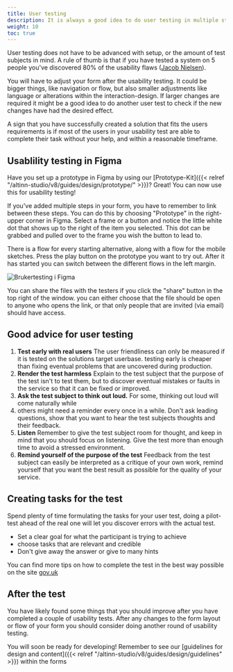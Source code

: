 ```yaml
---
title: User testing
description: It is always a good idea to do user testing in multiple stages of a project. Through user testing you measure if your solution corresponds to the needs of the users. Doing this early in the project is a good investment, since you save time and money by avoiding developing a solution that doesn't match what it was trying to solve.
weight: 10
toc: true
---
```


User testing does not have to be advanced with setup, or the amount of test subjects in mind. 
A rule of thumb is that if you have tested a system on 5 people you've discovered 80% of the usability flaws 
([Jacob Nielsen](https://www.nngroup.com/articles/why-you-only-need-to-test-with-5-users/)).

You will have to adjust your form after the usability testing. It could be bigger things, like navigation or flow, but also smaller 
adjustments like language or alterations within the interaction-design. If larger changes are required it might be a good 
idea to do another user test to check if the new changes have had the desired effect.

A sign that you have successfully created a solution that fits the users requirements is if most of the users in your 
usability test are able to complete their task without your help, and within a reasonable timeframe. 

## Usablility testing in Figma

Have you set up a prototype in Figma by using our [Prototype-Kit]({{< relref "/altinn-studio/v8/guides/design/prototype/" >}})? Great! You can now 
use this for usability testing! 

If you've added multiple steps in your form, you have to remember to link between these steps. 
You can do this by choosing "Prototype" in the right-upper corner in Figma. Select a 
frame or a button and notice the little white dot that shows up to the right of the item you selected. 
This dot can be grabbed and pulled over to the frame you wish the button to lead to. 

There is a flow for every starting alternative, along with a flow for the mobile sketches. 
Press the play button on the prototype you want to try out. After it has started you can switch 
between the different flows in the left margin.

![Brukertesting i Figma](prototype-play.gif "Brukertesting i Figma")

You can share the files with the testers if you click the "share" button in the top right of the window.
you can either choose that the file should be open to anyone who opens the link, or that only people that 
are invited (via email) should have access.

## Good advice for user testing

1. **Test early with real users** The user friendliness can only be measured if it is tested on the solutions target userbase.
testing early is cheaper than fixing eventual problems that are uncovered during production.
1. **Render the test harmless** Explain to the test subject that the purpose of the test isn't to 
test them, but to discover eventual mistakes or faults in the service so that it can be fixed or improved. 
2. **Ask the test subject to think out loud.** For some, thinking out loud will come naturally while 
3. others might need a reminder every once in a while.
Don't ask leading questions, show that you want to hear the test subjects thoughts and their feedback.
3. **Listen** Remember to give the test subject room for thought, and keep in 
mind that you should focus on listening. Give the test more than enough time to avoid a stressed environment.
4. **Remind yourself of the purpose of the test** 
Feedback from the test subject can easily be interpreted as a critique of your 
own work, remind yourself that you want the best result as possible for the quality of your service.
## Creating tasks for the test
Spend plenty of time formulating the tasks for your user test, doing a pilot-test ahead of the real one 
will let you discover errors with the actual test.

- Set a clear goal for what the participant is trying to achieve
- choose tasks that are relevant and credible
- Don't give away the answer or give to many hints

You can find more tips on how to complete the test in the best way possible on the site [gov.uk](https://www.gov.uk/service-manual/user-research/using-moderated-usability-testing) 
## After the test 
You have likely found some things that you should improve after you have completed a couple of usability tests.
After any changes to the form layout or flow of your form you should consider doing another round of usability testing.


You will soon be ready for developing! Remember to see our [guidelines for design and content]({{< relref "/altinn-studio/v8/guides/design/guidelines" >}}) within the forms
